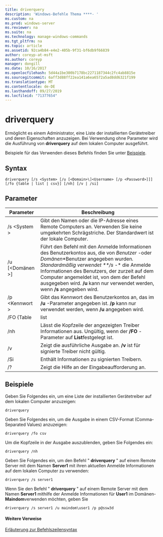 ```yaml
---
title: driverquery
description: 'Windows-Befehle Thema ****- '
ms.custom: na
ms.prod: windows-server
ms.reviewer: na
ms.suite: na
ms.technology: manage-windows-commands
ms.tgt_pltfrm: na
ms.topic: article
ms.assetid: 92ca4b84-e4e2-405b-9f31-bf6db9f66839
author: coreyp-at-msft
ms.author: coreyp
manager: dongill
ms.date: 10/16/2017
ms.openlocfilehash: 5d44a1be300b7178bc2271187344c2fc4ab8815e
ms.sourcegitcommit: 6aff3d88ff22ea141a6ea6572a5ad8dd6321f199
ms.translationtype: MT
ms.contentlocale: de-DE
ms.lasthandoff: 09/27/2019
ms.locfileid: "71377654"
---
```

# <a name="driverquery"></a>driverquery



Ermöglicht es einem Administrator, eine Liste der installierten Gerätetreiber und deren Eigenschaften anzuzeigen. Bei Verwendung ohne Parameter wird die Ausführung von **driverquery** auf dem lokalen Computer ausgeführt.

Beispiele für das Verwenden dieses Befehls finden Sie unter [Beispiele](#BKMK_examples).

## <a name="syntax"></a>Syntax

```
driverquery [/s <System> [/u [<Domain>\]<Username> [/p <Password>]]] [/fo {table | list | csv}] [/nh] [/v | /si]
```

## <a name="parameters"></a>Parameter

|         Parameter         |                                                                                                                                         Beschreibung                                                                                                                                          |
|---------------------------|----------------------------------------------------------------------------------------------------------------------------------------------------------------------------------------------------------------------------------------------------------------------------------------------|
|       /s \<System >        |                                                                                      Gibt den Namen oder die IP-Adresse eines Remote Computers an. Verwenden Sie keine umgekehrten Schrägstriche. Der Standardwert ist der lokale Computer.                                                                                       |
| /u [\<Domänen >\]<Username> | Führt den Befehl mit den Anmelde Informationen des Benutzerkontos aus, die von *Benutzer* -oder *Domänen*\*Benutzer angegeben wurden<em>. Standardmäßig verwendet \*\*/s</em> -\* die Anmelde Informationen des Benutzers, der zurzeit auf dem Computer angemeldet ist, von dem der Befehl ausgegeben wird. **/u** kann nur verwendet werden, wenn **/s** angegeben wird. |
|      /p \<Kennwort >       |                                                                           Gibt das Kennwort des Benutzerkontos an, das im **/u** -Parameter angegeben ist. **/p** kann nur verwendet werden, wenn **/u** angegeben wird.                                                                            |
|        /FO {Table         |                                                                                                                                             list                                                                                                                                             |
|            /nh            |                                                                                      Lässt die Kopfzeile der angezeigten Treiber Informationen aus. Ungültig, wenn der **/FO** -Parameter auf **List**festgelegt ist.                                                                                      |
|            /v             |                                                                                                               Zeigt die ausführliche Ausgabe an. **/v** ist für signierte Treiber nicht gültig.                                                                                                               |
|            /Si            |                                                                                                                          Enthält Informationen zu signierten Treibern.                                                                                                                          |
|            /?             |                                                                                                                             Zeigt die Hilfe an der Eingabeaufforderung an.                                                                                                                             |

## <a name="BKMK_examples"></a>Beispiele

Geben Sie Folgendes ein, um eine Liste der installierten Gerätetreiber auf dem lokalen Computer anzuzeigen:
```
driverquery 
```
Geben Sie Folgendes ein, um die Ausgabe in einem CSV-Format (Comma-Separated Values) anzuzeigen:
```
driverquery /fo csv 
```
Um die Kopfzeile in der Ausgabe auszublenden, geben Sie Folgendes ein:
```
driverquery /nh 
```
Geben Sie Folgendes ein, um den Befehl " **driverquery** " auf einem Remote Server mit dem Namen **Server1** mit ihren aktuellen Anmelde Informationen auf dem lokalen Computer zu verwenden:
```
driverquery /s server1
```
Wenn Sie den Befehl " **driverquery** " auf einem Remote Server mit dem Namen **Server1** mithilfe der Anmelde Informationen für **User1** im Domänen- **Maindom**verwenden möchten, geben Sie
```
driverquery /s server1 /u maindom\user1 /p p@ssw3d
```

#### <a name="additional-references"></a>Weitere Verweise

[Erläuterung zur Befehlszeilensyntax](command-line-syntax-key.md)